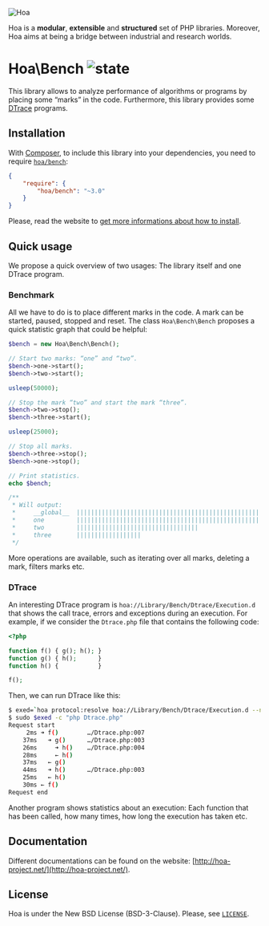 ![Hoa](http://static.hoa-project.net/Image/Hoa_small.png)

Hoa is a **modular**, **extensible** and **structured** set of PHP libraries.
Moreover, Hoa aims at being a bridge between industrial and research worlds.

# Hoa\Bench ![state](http://central.hoa-project.net/State/Bench)

This library allows to analyze performance of algorithms or programs by placing
some “marks” in the code. Furthermore, this library provides some
[DTrace](http://dtrace.org/guide/) programs.

## Installation

With [Composer](http://getcomposer.org/), to include this library into your
dependencies, you need to require
[`hoa/bench`](https://packagist.org/packages/hoa/bench):

```json
{
    "require": {
        "hoa/bench": "~3.0"
    }
}
```

Please, read the website to [get more informations about how to
install](http://hoa-project.net/Source.html).

## Quick usage

We propose a quick overview of two usages: The library itself and one DTrace
program.

### Benchmark

All we have to do is to place different marks in the code. A mark can be
started, paused, stopped and reset. The class `Hoa\Bench\Bench` proposes a quick
statistic graph that could be helpful:

```php
$bench = new Hoa\Bench\Bench();

// Start two marks: “one” and “two”.
$bench->one->start();
$bench->two->start();

usleep(50000);

// Stop the mark “two” and start the mark “three”.
$bench->two->stop();
$bench->three->start();

usleep(25000);

// Stop all marks.
$bench->three->stop();
$bench->one->stop();

// Print statistics.
echo $bench;

/**
 * Will output:
 *     __global__  ||||||||||||||||||||||||||||||||||||||||||||||||||||    77ms, 100.0%
 *     one         ||||||||||||||||||||||||||||||||||||||||||||||||||||    77ms,  99.8%
 *     two         ||||||||||||||||||||||||||||||||||                      51ms,  65.9%
 *     three       ||||||||||||||||||                                      26ms,  33.9%
 */
```

More operations are available, such as iterating over all marks, deleting a
mark, filters marks etc.

### DTrace

An interesting DTrace program is `hoa://Library/Bench/Dtrace/Execution.d` that
shows the call trace, errors and exceptions during an execution. For example, if
we consider the `Dtrace.php` file that contains the following code:

```php
<?php

function f() { g(); h(); }
function g() { h();      }
function h() {           }

f();
```

Then, we can run DTrace like this:

```sh
$ exed=`hoa protocol:resolve hoa://Library/Bench/Dtrace/Execution.d --no-verbose`
$ sudo $exed -c "php Dtrace.php"
Request start
     2ms ➜ f()        …/Dtrace.php:007
    37ms   ➜ g()      …/Dtrace.php:003
    26ms     ➜ h()    …/Dtrace.php:004
    28ms     ← h()
    37ms   ← g()
    44ms   ➜ h()      …/Dtrace.php:003
    25ms   ← h()
    30ms ← f()
Request end
```

Another program shows statistics about an execution: Each function that has been
called, how many times, how long the execution has taken etc.

## Documentation

Different documentations can be found on the website:
[http://hoa-project.net/](http://hoa-project.net/).

## License

Hoa is under the New BSD License (BSD-3-Clause). Please, see
[`LICENSE`](http://hoa-project.net/LICENSE).
